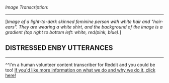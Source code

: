 *Image Transcription:*

---

[*Image of a light-to-dark skinned feminine person with white hair and "hair-ears". They are wearing a white shirt, and the background of the image is a gradient (top right to bottom left: white, red/pink, blue).*]

## DISTRESSED ENBY UTTERANCES

---

^^I'm&#32;a&#32;human&#32;volunteer&#32;content&#32;transcriber&#32;for&#32;Reddit&#32;and&#32;you&#32;could&#32;be&#32;too!&#32;[If&#32;you'd&#32;like&#32;more&#32;information&#32;on&#32;what&#32;we&#32;do&#32;and&#32;why&#32;we&#32;do&#32;it,&#32;click&#32;here!](https://www.reddit.com/r/TranscribersOfReddit/wiki/index)

